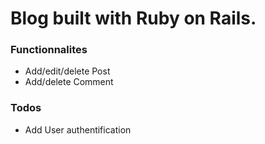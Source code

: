 # Blog built with Ruby on Rails.

### Functionnalites

  - Add/edit/delete Post
  - Add/delete Comment
  ### Todos
 - Add User authentification
